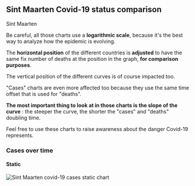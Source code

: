 ## Sint Maarten Covid-19 status comparison 

Sint Maarten



Be careful, all those charts use a **logarithmic scale**, because it's the best way to analyze how the epidemic is evolving.
 
The **horizontal position** of the different countries is **adjusted** to have the same fix number of deaths at the position in the graph, **for comparison purposes**.

The vertical position of the different curves is of course impacted too.

"Cases" charts are even more affected too because they use the same time offset that is used for "deaths".

**The most important thing to look at in those charts is the slope of the curve** : the steeper the curve, the shorter the "cases" and "deaths" doubling time.

Feel free to use these charts to raise awareness about the danger Covid-19 represents. 


 
### Cases over time
 
#### Static
![Sint Maarten covid-19 cases static chart](https://raw.githubusercontent.com/madlag/coronavirus_study/master/notebooks/graphs/2020-03-30/countries/Sint_Maarten/2020-03-30_Sint_Maarten_cases.png "Sint Maarten covid-19 cases static chart")   

